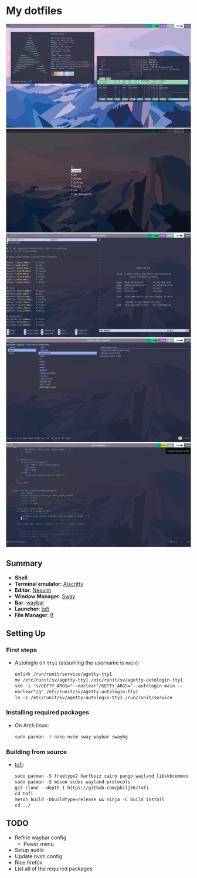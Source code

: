# My dotfiles

![screenshot-1](.github/screenshot-1.png)
![screenshot-2](.github/screenshot-2.png)
![screenshot-3](.github/screenshot-3.png)
![screenshot-4](.github/screenshot-4.png)
![screenshot-5](.github/screenshot-5.png)

## Summary
- **Shell**: 
- **Terminal emulator**: [Alacritty](https://github.com/alacritty/alacritty)
- **Editor**: [Neovim](https://neovim.io/)
- **Window Manager**: [Sway](https://swaywm.org/)
- **Bar**: [waybar](https://github.com/Alexays/Waybar)
- **Launcher**: [tofi](https://github.com/philj56/tofi)
- **File Manager**: [lf](https://github.com/gokcehan/lf)

## Setting Up
### First steps
- Autologin on `tty1` (assuming the username is `main`): 
  ```
  unlink /run/runit/service/agetty-tty1
  mv /etc/runit/sv/agetty-tty1 /etc/runit/sv/agetty-autologin-tty1
  sed -i 's/GETTY_ARGS="--noclear"/GETTY_ARGS="--autologin main --noclear"/g' /etc/runit/sv/agetty-autologin-tty1
  ln -s /etc/runit/sv/agetty-autologin-tty1 /run/runit/service
  ```

### Installing required packages
- On Arch linux:
  ```bash
  sudo pacman -S nano nvim sway waybar swaybg
  ```

### Building from source
- [tofi](https://github.com/philj56/tofi):
  ```
  sudo pacman -S freetype2 harfbuzz cairo pango wayland libxkbcommon
  sudo pacman -S meson scdoc wayland-protocols
  git clone --depth 1 https://github.com/philj56/tofi
  cd tofi
  meson build -Dbuildtype=release && ninja -C build install
  cd ../
  ```

## TODO
- Refine waybar config
  - Power menu
- Setup audio
- Update nvim config
- Rice firefox
- List all of the required packages

